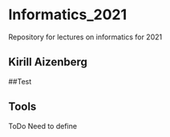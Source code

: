 # Informatics_2021

Repository for lectures on informatics for 2021

## Kirill Aizenberg

##Test

## Tools

ToDo Need to define